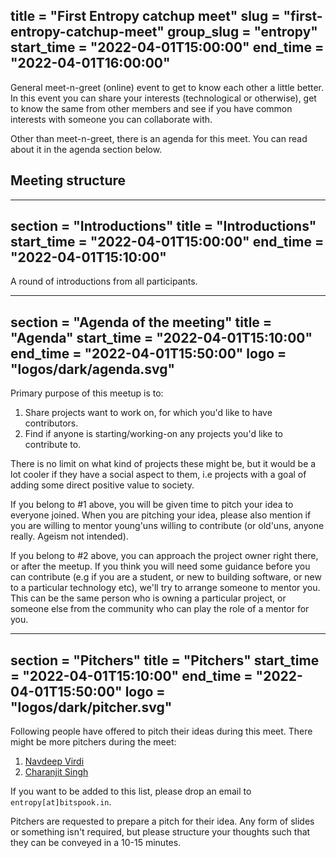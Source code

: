 title = "First Entropy catchup meet"
slug = "first-entropy-catchup-meet"
group_slug = "entropy"
start_time = "2022-04-01T15:00:00"
end_time = "2022-04-01T16:00:00"
---

General meet-n-greet (online) event to get to know each other a little better.
In this event you can share your interests (technological or otherwise), get to
know the same from other members and see if you have common interests with
someone you can collaborate with.

Other than meet-n-greet, there is an agenda for this meet. You can read about it
in the agenda section below.

## Meeting structure

---
section = "Introductions"
title = "Introductions"
start_time = "2022-04-01T15:00:00"
end_time = "2022-04-01T15:10:00"
---
A round of introductions from all participants.

---
section = "Agenda of the meeting"
title = "Agenda"
start_time = "2022-04-01T15:10:00"
end_time = "2022-04-01T15:50:00"
logo = "logos/dark/agenda.svg"
---

Primary purpose of this meetup is to:

1. Share projects want to work on, for which you'd like to have contributors.
2. Find if anyone is starting/working-on any projects you'd like to contribute
   to.

There is no limit on what kind of projects these might be, but it would be a lot
cooler if they have a social aspect to them, i.e projects with a goal of adding
some direct positive value to society.

If you belong to #1 above, you will be given time to pitch your idea to everyone
joined. When you are pitching your idea, please also mention if you are willing
to mentor young'uns willing to contribute (or old'uns, anyone really. Ageism not
intended).

If you belong to #2 above, you can approach the project owner right there, or
after the meetup. If you think you will need some guidance before you can
contribute (e.g if you are a student, or new to building software, or new to a
particular technology etc), we'll try to arrange someone to mentor you. This can
be the same person who is owning a particular project, or someone else from the
community who can play the role of a mentor for you.

---
section = "Pitchers"
title = "Pitchers"
start_time = "2022-04-01T15:10:00"
end_time = "2022-04-01T15:50:00"
logo = "logos/dark/pitcher.svg"
---

Following people have offered to pitch their ideas during this meet. There might
be more pitchers during the meet:

1. [Navdeep Virdi](https://github.com/sivunq)
2. [Charanjit Singh](https://github.com/bitspook)

If you want to be added to this list, please drop an email to
`entropy[at]bitspook.in`.

Pitchers are requested to prepare a pitch for their idea. Any form of slides or
something isn't required, but please structure your thoughts such that they can
be conveyed in a 10-15 minutes.
